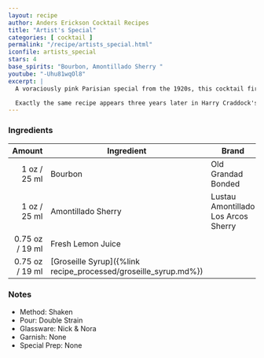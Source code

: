 ```yaml
---
layout: recipe
author: Anders Erickson Cocktail Recipes
title: "Artist's Special"
categories: [ cocktail ]
permalink: "/recipe/artists_special.html"
iconfile: artists_special
stars: 4
base_spirits: "Bourbon, Amontillado Sherry "
youtube: "-Uhu81wqOl8"
excerpt: |
  A voraciously pink Parisian special from the 1920s, this cocktail first appears in print in Harry MacElhone's 1927 <em>Barflies and Cocktails</em>.<br/><br/>

  Exactly the same recipe appears three years later in Harry Craddock's 1930 <em>The Savoy Cocktail Book</em>.
---
```


### Ingredients

|  Amount | Ingredient                                            | Brand                               |
| ------: | ----------------------------------------------------- | ----------------------------------- |
|    1 oz / 25 ml | Bourbon                                               | Old Grandad Bonded                  |
|    1 oz / 25 ml | Amontillado Sherry                                    | Lustau Amontillado Los Arcos Sherry |
| 0.75 oz / 19 ml | Fresh Lemon Juice                                     |
| 0.75 oz / 19 ml | [Groseille Syrup]({%link recipe_processed/groseille_syrup.md%}) |

### Notes

- Method: Shaken
- Pour: Double Strain
- Glassware: Nick & Nora
- Garnish: None
- Special Prep: None
